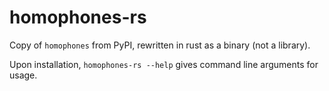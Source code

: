 # homophones-rs

Copy of `homophones` from PyPI, rewritten in rust as a binary (not a library).

Upon installation, `homophones-rs --help` gives command line arguments for usage.
